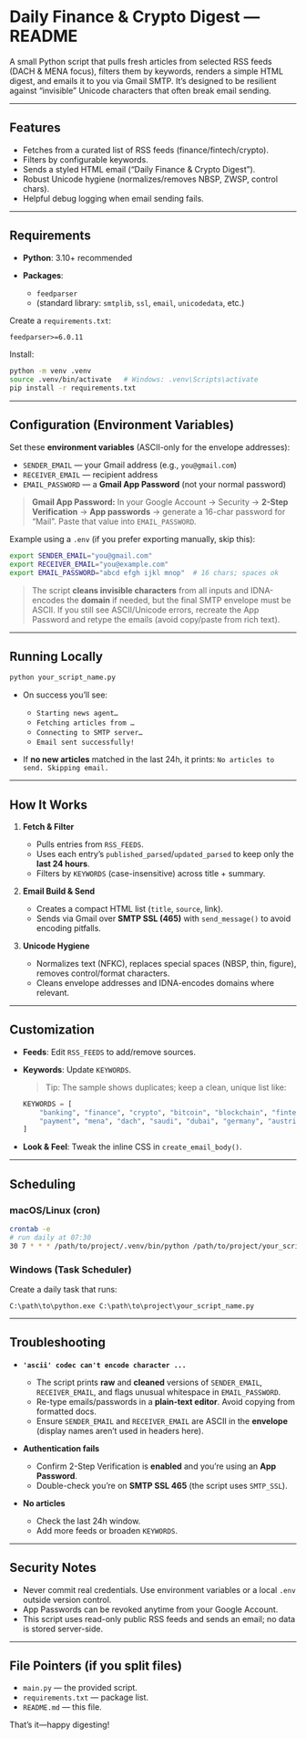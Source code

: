# Daily Finance & Crypto Digest — README

A small Python script that pulls fresh articles from selected RSS feeds (DACH & MENA focus), filters them by keywords, renders a simple HTML digest, and emails it to you via Gmail SMTP. It’s designed to be resilient against “invisible” Unicode characters that often break email sending.

---

## Features

* Fetches from a curated list of RSS feeds (finance/fintech/crypto).
* Filters by configurable keywords.
* Sends a styled HTML email (“Daily Finance & Crypto Digest”).
* Robust Unicode hygiene (normalizes/removes NBSP, ZWSP, control chars).
* Helpful debug logging when email sending fails.

---

## Requirements

* **Python**: 3.10+ recommended
* **Packages**:

  * `feedparser`
  * (standard library: `smtplib`, `ssl`, `email`, `unicodedata`, etc.)

Create a `requirements.txt`:

```txt
feedparser>=6.0.11
```

Install:

```bash
python -m venv .venv
source .venv/bin/activate   # Windows: .venv\Scripts\activate
pip install -r requirements.txt
```

---

## Configuration (Environment Variables)

Set these **environment variables** (ASCII-only for the envelope addresses):

* `SENDER_EMAIL` — your Gmail address (e.g., `you@gmail.com`)
* `RECEIVER_EMAIL` — recipient address
* `EMAIL_PASSWORD` — a **Gmail App Password** (not your normal password)

> **Gmail App Password:** In your Google Account → Security → **2-Step Verification** → **App passwords** → generate a 16-char password for “Mail”. Paste that value into `EMAIL_PASSWORD`.

Example using a `.env` (if you prefer exporting manually, skip this):

```bash
export SENDER_EMAIL="you@gmail.com"
export RECEIVER_EMAIL="you@example.com"
export EMAIL_PASSWORD="abcd efgh ijkl mnop"  # 16 chars; spaces ok
```

> The script **cleans invisible characters** from all inputs and IDNA-encodes the **domain** if needed, but the final SMTP envelope must be ASCII. If you still see ASCII/Unicode errors, recreate the App Password and retype the emails (avoid copy/paste from rich text).

---

## Running Locally

```bash
python your_script_name.py
```

* On success you’ll see:

  * `Starting news agent…`
  * `Fetching articles from …`
  * `Connecting to SMTP server…`
  * `Email sent successfully!`
* If **no new articles** matched in the last 24h, it prints:
  `No articles to send. Skipping email.`

---

## How It Works

1. **Fetch & Filter**

   * Pulls entries from `RSS_FEEDS`.
   * Uses each entry’s `published_parsed`/`updated_parsed` to keep only the **last 24 hours**.
   * Filters by `KEYWORDS` (case-insensitive) across title + summary.

2. **Email Build & Send**

   * Creates a compact HTML list (`title`, `source`, link).
   * Sends via Gmail over **SMTP SSL (465)** with `send_message()` to avoid encoding pitfalls.

3. **Unicode Hygiene**

   * Normalizes text (NFKC), replaces special spaces (NBSP, thin, figure), removes control/format characters.
   * Cleans envelope addresses and IDNA-encodes domains where relevant.

---

## Customization

* **Feeds**: Edit `RSS_FEEDS` to add/remove sources.
* **Keywords**: Update `KEYWORDS`.

  > Tip: The sample shows duplicates; keep a clean, unique list like:

  ```python
  KEYWORDS = [
      "banking", "finance", "crypto", "bitcoin", "blockchain", "fintech",
      "payment", "mena", "dach", "saudi", "dubai", "germany", "austria", "switzerland"
  ]
  ```
* **Look & Feel**: Tweak the inline CSS in `create_email_body()`.

---

## Scheduling

### macOS/Linux (cron)

```bash
crontab -e
# run daily at 07:30
30 7 * * * /path/to/project/.venv/bin/python /path/to/project/your_script_name.py >> /path/to/project/digest.log 2>&1
```

### Windows (Task Scheduler)

Create a daily task that runs:

```
C:\path\to\python.exe C:\path\to\project\your_script_name.py
```

---

## Troubleshooting

* **`'ascii' codec can't encode character ...`**

  * The script prints **raw** and **cleaned** versions of `SENDER_EMAIL`, `RECEIVER_EMAIL`, and flags unusual whitespace in `EMAIL_PASSWORD`.
  * Re-type emails/passwords in a **plain-text editor**. Avoid copying from formatted docs.
  * Ensure `SENDER_EMAIL` and `RECEIVER_EMAIL` are ASCII in the **envelope** (display names aren’t used in headers here).

* **Authentication fails**

  * Confirm 2-Step Verification is **enabled** and you’re using an **App Password**.
  * Double-check you’re on **SMTP SSL 465** (the script uses `SMTP_SSL`).

* **No articles**

  * Check the last 24h window.
  * Add more feeds or broaden `KEYWORDS`.

---

## Security Notes

* Never commit real credentials. Use environment variables or a local `.env` outside version control.
* App Passwords can be revoked anytime from your Google Account.
* This script uses read-only public RSS feeds and sends an email; no data is stored server-side.

---

## File Pointers (if you split files)

* `main.py` — the provided script.
* `requirements.txt` — package list.
* `README.md` — this file.

That’s it—happy digesting!
